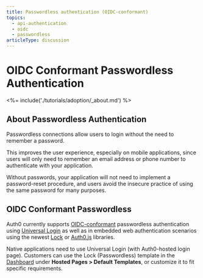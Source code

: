 ```yaml
---
title: Passwordless authentication (OIDC-conformant)
topics:
  - api-authentication
  - oidc
  - passwordless
articleType: discussion
---
```


# OIDC Conformant Passwordless Authentication

<%= include('./tutorials/adoption/_about.md') %>

## About Passwordless Authentication

Passwordless connections allow users to login without the need to remember a password.

This improves the user experience, especially on mobile applications, since users will only need to remember an email address or phone number to authenticate with your application.

Without passwords, your application will not need to implement a password-reset procedure, and users avoid the insecure practice of using the same password for many purposes.

## OIDC Conformant Passwordless

Auth0 currently supports [OIDC-conformant](/api-auth/tutorials/adoption) passwordless authentication using [Universal Login](/hosted-pages/login) as well as in embedded web authentication scenarios using the newest [Lock](/libraries/lock) or [Auth0.js](/libraries/auth0js) libraries.

Native applications need to use Universal Login (with Auth0-hosted login page). Customers can use the Lock (Passwordless) template in the [Dashboard](${manage_url}) under **Hosted Pages > Default Templates**, or customize it to fit specific requirements.
